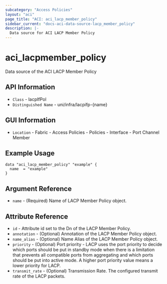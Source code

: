 ```yaml
---
subcategory: "Access Policies"
layout: "aci"
page_title: "ACI: aci_lacp_member_policy"
sidebar_current: "docs-aci-data-source-lacp_member_policy"
description: |-
  Data source for ACI LACP Member Policy
---
```


# aci_lacpmember_policy #

Data source of the ACI LACP Member Policy

## API Information ##

* `Class` - lacpIfPol
* `Distinguished Name` - uni/infra/lacpifp-{name}

## GUI Information ##

* `Location` - Fabric - Access Policies - Policies - Interface - Port Channel Member

## Example Usage ##

```hcl
data "aci_lacp_member_policy" "example" {
  name  = "example"
}
```

## Argument Reference ##

* `name` - (Required) Name of LACP Member Policy object.

## Attribute Reference ##
* `id` - Attribute id set to the Dn of the LACP Member Policy.
* `annotation` - (Optional) Annotation of the LACP Member Policy object.
* `name_alias` - (Optional) Name Alias of the LACP Member Policy object.
* `priority` - (Optional) Port priority - LACP uses the port priority to decide which ports should be put in standby mode when there is a limitation that prevents all compatible ports from aggregating and which ports should be put into active mode. A higher port priority value means a lower priority for LACP.
* `transmit_rate` - (Optional) Transmission Rate. The configured transmit rate of the LACP packets.
